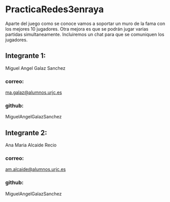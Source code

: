 # PracticaRedes3enraya


Aparte del juego como se conoce vamos a soportar un muro de la fama con los mejores 10 jugadores.
Otra mejora es que se podrán jugar varias partidas simultaneamente.
Incluiremos un chat para que se comuniquen los jugadores.

## Integrante 1:                                    
Miguel Angel Galaz Sanchez  
### correo:
ma.galaz@alumnos.urjc.es
### github:
MiguelAngelGalazSanchez

## Integrante 2:
Ana Maria Alcaide Recio
### correo:
am.alcaide@alumnos.urjc.es
### github:
MiguelAngelGalazSanchez
